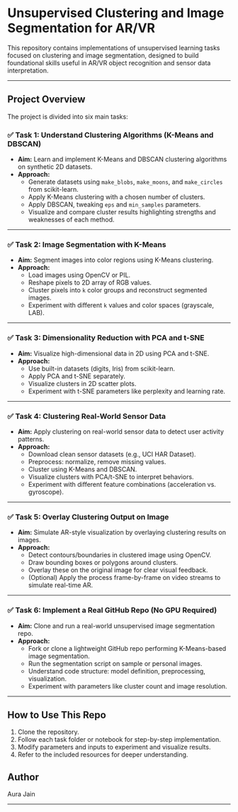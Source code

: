 # Unsupervised Clustering and Image Segmentation for AR/VR

This repository contains implementations of unsupervised learning tasks focused on clustering and image segmentation, designed to build foundational skills useful in AR/VR object recognition and sensor data interpretation.

---

## Project Overview

The project is divided into six main tasks:

### ✅ Task 1: Understand Clustering Algorithms (K-Means and DBSCAN)

- **Aim:** Learn and implement K-Means and DBSCAN clustering algorithms on synthetic 2D datasets.
- **Approach:**  
  - Generate datasets using `make_blobs`, `make_moons`, and `make_circles` from scikit-learn.  
  - Apply K-Means clustering with a chosen number of clusters.  
  - Apply DBSCAN, tweaking `eps` and `min_samples` parameters.  
  - Visualize and compare cluster results highlighting strengths and weaknesses of each method.

---

### ✅ Task 2: Image Segmentation with K-Means

- **Aim:** Segment images into color regions using K-Means clustering.
- **Approach:**  
  - Load images using OpenCV or PIL.  
  - Reshape pixels to 2D array of RGB values.  
  - Cluster pixels into `k` color groups and reconstruct segmented images.  
  - Experiment with different `k` values and color spaces (grayscale, LAB).

---

### ✅ Task 3: Dimensionality Reduction with PCA and t-SNE

- **Aim:** Visualize high-dimensional data in 2D using PCA and t-SNE.
- **Approach:**  
  - Use built-in datasets (digits, Iris) from scikit-learn.  
  - Apply PCA and t-SNE separately.  
  - Visualize clusters in 2D scatter plots.  
  - Experiment with t-SNE parameters like perplexity and learning rate.

---

### ✅ Task 4: Clustering Real-World Sensor Data

- **Aim:** Apply clustering on real-world sensor data to detect user activity patterns.
- **Approach:**  
  - Download clean sensor datasets (e.g., UCI HAR Dataset).  
  - Preprocess: normalize, remove missing values.  
  - Cluster using K-Means and DBSCAN.  
  - Visualize clusters with PCA/t-SNE to interpret behaviors.  
  - Experiment with different feature combinations (acceleration vs. gyroscope).

---

### ✅ Task 5: Overlay Clustering Output on Image

- **Aim:** Simulate AR-style visualization by overlaying clustering results on images.
- **Approach:**  
  - Detect contours/boundaries in clustered image using OpenCV.  
  - Draw bounding boxes or polygons around clusters.  
  - Overlay these on the original image for clear visual feedback.  
  - (Optional) Apply the process frame-by-frame on video streams to simulate real-time AR.

---

### ✅ Task 6: Implement a Real GitHub Repo (No GPU Required)

- **Aim:** Clone and run a real-world unsupervised image segmentation repo.
- **Approach:**  
  - Fork or clone a lightweight GitHub repo performing K-Means-based image segmentation.  
  - Run the segmentation script on sample or personal images.  
  - Understand code structure: model definition, preprocessing, visualization.  
  - Experiment with parameters like cluster count and image resolution.

---

## How to Use This Repo

1. Clone the repository.
2. Follow each task folder or notebook for step-by-step implementation.
3. Modify parameters and inputs to experiment and visualize results.
4. Refer to the included resources for deeper understanding.


## Author

Aura Jain

---

